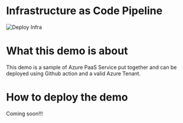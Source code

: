 # Infrastructure as Code Pipeline
![Deploy Infra](https://github.com/hugogirard/textToSpeechDemo/workflows/Deploy%20Infra/badge.svg)

# What this demo is about

This demo is a sample of Azure PaaS Service put together and can be deployed using Github action and a valid Azure Tenant.

# How to deploy the demo

Coming soon!!!
